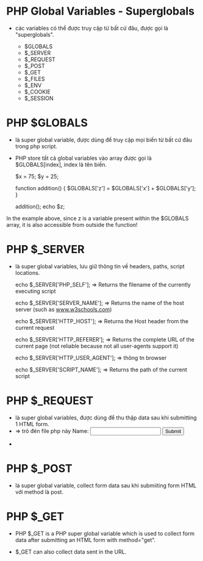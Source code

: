 # PHP Global Variables - Superglobals
- các variables có thể được truy cập từ bất cứ đâu, được gọi là "superglobals".

    + $GLOBALS
    + $_SERVER
    + $_REQUEST
    + $_POST
    + $_GET
    + $_FILES
    + $_ENV
    + $_COOKIE
    + $_SESSION

# PHP $GLOBALS
- là super global variable, được dùng để truy cập mọi biến từ bất cứ đâu trong php script.
- PHP store tất cả global variables vào array được gọi là $GLOBALS[index], index là tên biến.

    $x = 75;
    $y = 25;
    
    function addition() {
        $GLOBALS['z'] = $GLOBALS['x'] + $GLOBALS['y'];
    }
    
    addition();
    echo $z;

In the example above, since z is a variable present within the $GLOBALS array, it is also accessible from outside the function!


# PHP $_SERVER
- là super global variables, lưu giữ thông tin về headers, paths, script locations.

    echo $_SERVER['PHP_SELF']; => Returns the filename of the currently executing script
    
    echo $_SERVER['SERVER_NAME']; => Returns the name of the host server (such as www.w3schools.com)
    
    echo $_SERVER['HTTP_HOST']; => Returns the Host header from the current request
    
    echo $_SERVER['HTTP_REFERER']; => Returns the complete URL of the current page (not reliable because not all user-agents support it)

    
    echo $_SERVER['HTTP_USER_AGENT']; => thông tn browser
    
    echo $_SERVER['SCRIPT_NAME']; => Returns the path of the current script


# PHP $_REQUEST
- là super global variables, được dùng để thu thập data sau khi submitting 1 HTML form.
-
    <form method="post" action="<?php echo $_SERVER['PHP_SELF'];?>"> => trỏ đén file php này
        Name: <input type="text" name="fname">
        <input type="submit">
    </form>
-
    <?php
        if ($_SERVER["REQUEST_METHOD"] == "POST") {
            // collect value of input field
            $name = $_REQUEST['fname'];
            if (empty($name)) {
                echo "Name is empty";
            } else {
                echo $name;
            }
        }
    ?>

# PHP $_POST
- là super global variable, collect form data sau khi submiiting form HTML với method là post.

    <?php
        if ($_SERVER["REQUEST_METHOD"] == "POST") {
            // collect value of input field
            $name = $_POST['fname'];
            if (empty($name)) {
                echo "Name is empty";
            } else {
                echo $name;
            }
        }
    ?>

# PHP $_GET
- PHP $_GET is a PHP super global variable which is used to collect form data after submitting an HTML form with method="get".

- $_GET can also collect data sent in the URL.